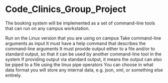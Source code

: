 # Code_Clinics_Group_Project


The booking system will be implemented as a set of command-line tools that can run on any campus workstation.

Run on the Linux version that you are using on campus
Take command-line arguments as input
It must have a help command that describes the command-line arguments
It must provide output either to a file and/or to standard output, so that it can be used by another command-line tool in the system
If providing output via standard output, it means the output can also be piped to a file using the linux pipe operators
You can choose in what data format you will store any internal data, e.g. json, xml, or something else entirely.
